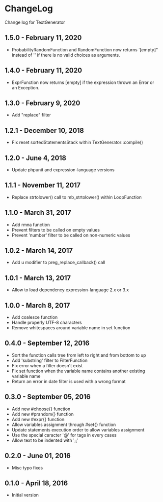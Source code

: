 # ChangeLog
Change log for TextGenerator

## 1.5.0 - February 11, 2020
- ProbabilityRandomFunction and RandomFunction now returns '[empty]'' instead of '' if there is no valid choices as arguments.

## 1.4.0 - February 11, 2020
- ExprFunction now returns [empty] if the expression thrown an Error or an Exception.

## 1.3.0 - February 9, 2020
- Add "replace" filter

## 1.2.1 - December 10, 2018
- Fix reset sortedStatementsStack within TextGenerator::compile()

## 1.2.0 - June 4, 2018
- Update phpunit and expression-language versions

## 1.1.1 - November 11, 2017
- Replace strtolower() call to mb_strtolower() within LoopFunction 

## 1.1.0 - March 31, 2017
- Add rmna function
- Prevent filters to be called on empty values
- Prevent 'number' filter to be called on non-numeric values

## 1.0.2 - March 14, 2017
- Add u modifier to preg_replace_callback() call

## 1.0.1 - March 13, 2017
- Allow to load dependency expression-language 2.x or 3.x

## 1.0.0 - March 8, 2017
- Add coalesce function
- Handle properly UTF-8 characters
- Remove whitespaces around variable name in set function

## 0.4.0 - September 12, 2016
- Sort the function calls tree from left to right and from bottom to up
- Add 'substring' filter to FilterFunction
- Fix error when a filter doesn't exist
- Fix set function when the variable name contains another existing variable name
- Return an error in date filter is used with a wrong format

## 0.3.0 - September 05, 2016

- Add new #choose{} function
- Add new #prandom{} function
- Add new #expr{} function
- Allow variables assignment through #set{} function
- Update statements execution order to allow variables assignment
- Use the special caracter '@' for tags in every cases
- Allow text to be indented with ';;'

## 0.2.0 - June 01, 2016

- Misc typo fixes

## 0.1.0 - April 18, 2016

- Initial version
